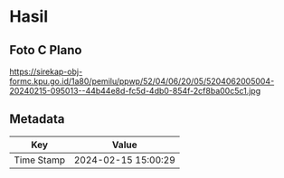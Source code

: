 # Hasil

## Foto C Plano

https://sirekap-obj-formc.kpu.go.id/1a80/pemilu/ppwp/52/04/06/20/05/5204062005004-20240215-095013--44b44e8d-fc5d-4db0-854f-2cf8ba00c5c1.jpg


## Metadata

| Key        | Value               |
| ---------- | ------------------- |
| Time Stamp | 2024-02-15 15:00:29 |



